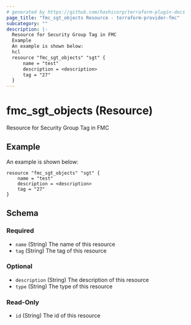 ```yaml
---
# generated by https://github.com/hashicorp/terraform-plugin-docs
page_title: "fmc_sgt_objects Resource - terraform-provider-fmc"
subcategory: ""
description: |-
  Resource for Security Group Tag in FMC
  Example
  An example is shown below:
  hcl
  resource "fmc_sgt_objects" "sgt" {
      name = "test"
      description = <description>
      tag = "27"
  }
---
```


# fmc_sgt_objects (Resource)

Resource for Security Group Tag in FMC

## Example
An example is shown below: 
```hcl
resource "fmc_sgt_objects" "sgt" {
    name = "test"
    description = <description>
    tag = "27"
}
```



<!-- schema generated by tfplugindocs -->
## Schema

### Required

- `name` (String) The name of this resource
- `tag` (String) The tag of this resource

### Optional

- `description` (String) The description of this resource
- `type` (String) The type of this resource

### Read-Only

- `id` (String) The id of this resource


